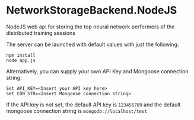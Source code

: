 # NetworkStorageBackend.NodeJS
NodeJS web api for storing the top neural network performers of the distributed training sessions

The server can be launched with default values with just the following:
```
npm install
node app.js
```
Alternatively, you can supply your own API Key and Mongoose connection string:
```
Set API_KEY=<Insert your API key here>
Set CON_STR=<Insert Mongoose connection string>
```
If the API key is not set, the default API key is `123456789` and the default mongoose connection string is `mongodb://localhost/test` 
